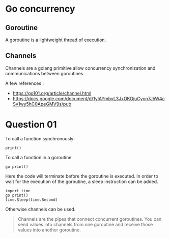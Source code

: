 # Go concurrency

## Goroutine

A goroutine is a lightweight thread of execution.

## Channels

Channels are a golang primitive allow concurrency synchronization and communications between goroutines.

A few references :

- https://go101.org/article/channel.html
- https://docs.google.com/document/d/1yIAYmbvL3JxOKOjuCyon7JhW4cSv1wy5hC0ApeGMV9s/pub

# Question 01

To call a function synchronously:

```
print()
```

To call a function in a goroutine

```
go print()
```

Here the code will terminate before the goroutine is executed. In order to wait for the execution of the goroutine, a sleep instruction can be added.

```
import time
go print()
time.Sleep(time.Second)
```

Otherwise channels can be used.

> Channels are the pipes that connect concurrent goroutines. You can send values into channels from one goroutine and receive those values into another goroutine.
